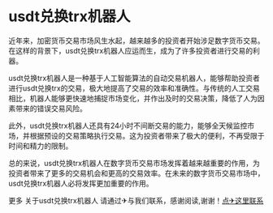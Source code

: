 # usdt兑换trx机器人

近年来，加密货币交易市场风生水起，越来越多的投资者开始涉足数字货币交易。在这样的背景下，usdt兑换trx机器人应运而生，成为了许多投资者进行交易的利器。

usdt兑换trx机器人是一种基于人工智能算法的自动交易机器人，能够帮助投资者进行usdt兑换trx的交易，极大地提高了交易的效率和准确性。与传统的人工交易相比，机器人能够更快速地捕捉市场变化，并作出及时的交易决策，降低了人为因素带来的错误交易风险。

此外，usdt兑换trx机器人还具有24小时不间断交易的能力，能够全天候监控市场，并根据预设的交易策略执行交易。这为投资者带来了极大的便利，不再受限于时间和精力的限制。

总的来说，usdt兑换trx机器人在数字货币交易市场发挥着越来越重要的作用，为投资者带来了更多的交易机会和更高的交易效率。在未来的数字货币交易市场中，usdt兑换trx机器人必将发挥更加重要的作用。

更多 关于usdt兑换trx机器人 请通过✈与我们联系，感谢阅读,谢谢！[点✈这里联系](https://www.trx.tw)